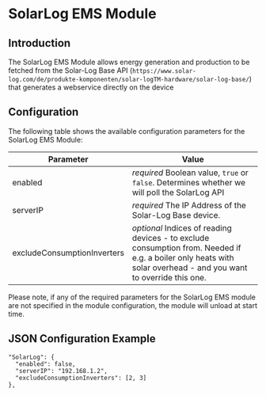# SolarLog EMS Module

## Introduction

The SolarLog EMS Module allows energy generation and production to be fetched from the Solar-Log Base API (```https://www.solar-log.com/de/produkte-komponenten/solar-logTM-hardware/solar-log-base/```) that generates a webservice directly on the device

## Configuration

The following table shows the available configuration parameters for the SolarLog EMS Module:

| **Parameter** | **Value** |
| ------------- | --------- |
| enabled       | *required* Boolean value, ```true``` or ```false```. Determines whether we will poll the SolarLog API |
| serverIP      | *required* The IP Address of the Solar-Log Base device. |
| excludeConsumptionInverters        | *optional* Indices of reading devices - to exclude consumption from. Needed if e.g. a boiler only heats with solar overhead - and you want to override this one. |

Please note, if any of the required parameters for the SolarLog EMS module are not specified in the module configuration, the module will unload at start time.

## JSON Configuration Example

```
"SolarLog": {
  "enabled": false,
  "serverIP": "192.168.1.2",
  "excludeConsumptionInverters": [2, 3]
}, 
```

